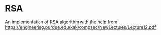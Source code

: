 # RSA

An implementation of RSA algorithm with the help from https://engineering.purdue.edu/kak/compsec/NewLectures/Lecture12.pdf
